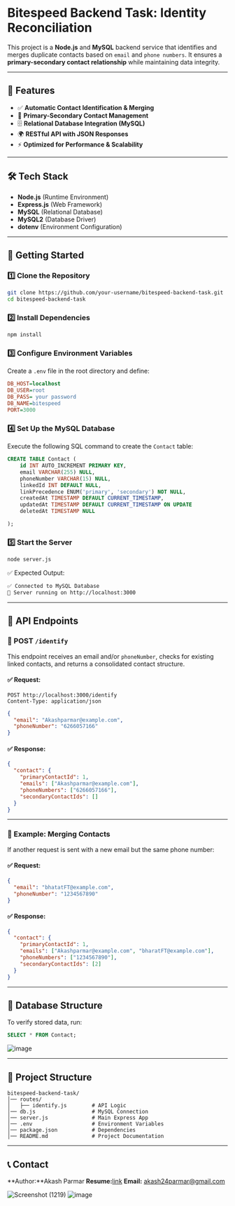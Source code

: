 # Bitespeed Backend Task: Identity Reconciliation

This project is a **Node.js** and **MySQL** backend service that identifies and merges duplicate contacts based on `email` and `phone numbers`. It ensures a **primary-secondary contact relationship** while maintaining data integrity.

---

## 📌 Features
- ✅ **Automatic Contact Identification & Merging**
- 🔗 **Primary-Secondary Contact Management**
- 🗄 **Relational Database Integration (MySQL)**
- 🌍 **RESTful API with JSON Responses**
- ⚡ **Optimized for Performance & Scalability**

---

## 🛠 Tech Stack
- **Node.js** (Runtime Environment)
- **Express.js** (Web Framework)
- **MySQL** (Relational Database)
- **MySQL2** (Database Driver)
- **dotenv** (Environment Configuration)

---

## 🚀 Getting Started

### 1️⃣ Clone the Repository
```sh
git clone https://github.com/your-username/bitespeed-backend-task.git
cd bitespeed-backend-task
```

### 2️⃣ Install Dependencies
```sh
npm install
```

### 3️⃣ Configure Environment Variables
Create a `.env` file in the root directory and define:

```ini
DB_HOST=localhost
DB_USER=root
DB_PASS= your password
DB_NAME=bitespeed
PORT=3000
```

### 4️⃣ Set Up the MySQL Database
Execute the following SQL command to create the `Contact` table:

```sql
CREATE TABLE Contact (
    id INT AUTO_INCREMENT PRIMARY KEY,
    email VARCHAR(255) NULL,
    phoneNumber VARCHAR(15) NULL,
    linkedId INT DEFAULT NULL,
    linkPrecedence ENUM('primary', 'secondary') NOT NULL,
    createdAt TIMESTAMP DEFAULT CURRENT_TIMESTAMP,
    updatedAt TIMESTAMP DEFAULT CURRENT_TIMESTAMP ON UPDATE
    deletedAt TIMESTAMP NULL

);
```

### 5️⃣ Start the Server
```sh
node server.js
```

✅ Expected Output:
```sh
✅ Connected to MySQL Database
🚀 Server running on http://localhost:3000
```

---

## 📌 API Endpoints

### 🔹 POST `/identify`
This endpoint receives an email and/or `phoneNumber`, checks for existing linked contacts, and returns a consolidated contact structure.

#### ✅ Request:
```http
POST http://localhost:3000/identify
Content-Type: application/json
```
```json
{
  "email": "Akashparmar@example.com",
  "phoneNumber": "6266057166"
}
```

#### ✅ Response:
```json
{
  "contact": {
    "primaryContactId": 1,
    "emails": ["Akashparmar@example.com"],
    "phoneNumbers": ["6266057166"],
    "secondaryContactIds": []
  }
}
```

---

### 🔹 Example: Merging Contacts
If another request is sent with a new email but the same phone number:

#### ✅ Request:
```json
{
  "email": "bhatatFT@example.com",
  "phoneNumber": "1234567890"
}
```

#### ✅ Response:
```json
{
  "contact": {
    "primaryContactId": 1,
    "emails": ["Akashparmar@example.com", "bharatFT@example.com"],
    "phoneNumbers": ["1234567890"],
    "secondaryContactIds": [2]
  }
}
```

---

## 📌 Database Structure
To verify stored data, run:

```sql
SELECT * FROM Contact;
```
 ![image](https://github.com/user-attachments/assets/ad77be74-7750-45c4-8ec0-cf6111705101)


---

## 📂 Project Structure
```
bitespeed-backend-task/
│── routes/
│   ├── identify.js        # API Logic
│── db.js                  # MySQL Connection
│── server.js              # Main Express App
│── .env                   # Environment Variables
│── package.json           # Dependencies
│── README.md              # Project Documentation
```
---
## 📞 Contact
**Author:**Akash Parmar
**Resume:**[link](https://drive.google.com/file/d/1qPFvCZte4BMEGx0ATs1NBl9Bh2TZzcGC/view?usp=drive_link )
**Email:** akash24parmar@gmail.com  

![Screenshot (1219)](https://github.com/user-attachments/assets/bfacaea9-c2f8-4528-84a4-82cdb9092d13)
![image](https://github.com/user-attachments/assets/09ccc6db-71a0-4dd9-b78a-dbad9485a744)


